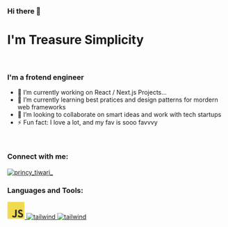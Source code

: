 ### Hi there 👋
# I'm Treasure Simplicity
<br>

### I'm a frotend engineer

- 🔭 I’m currently working on React / Next.js Projects...
- 🌱 I’m currently learning best pratices and design patterns for mordern web frameworks
- 👯 I’m looking to collaborate on smart ideas and work with tech startups
- ⚡ Fun fact: I love a lot, and my fav is sooo favvvy

<br>

<h3 align="left">Connect with me:</h3>
<p align="left">
<a href="https://twitter.com/simplicitytrea1" target="blank"><img align="center" src="https://raw.githubusercontent.com/rahuldkjain/github-profile-readme-generator/master/src/images/icons/Social/twitter.svg" alt="princy_tiwari_" height="30" width="40" /></a>
</p>

<h3 align="left">Languages and Tools:</h3>
<p align="left"> 
  <a href="https://developer.mozilla.org/en-US/docs/Web/JavaScript" target="_blank" rel="noreferrer"> <img src="https://raw.githubusercontent.com/devicons/devicon/master/icons/javascript/javascript-original.svg" alt="javascript" width="40" height="40"/> </a>
  <a href="https://tailwindcss.com/" target="_blank" rel="noreferrer"> <img src="https://www.vectorlogo.zone/logos/tailwindcss/tailwindcss-icon.svg" alt="tailwind" width="40" height="40"/> </a>
  <a href="https://tailwindcss.com/" target="_blank" rel="noreferrer"> <img src="https://static-00.iconduck.com/assets.00/typescript-icon-icon-512x512-yh0yu3ta.png" alt="tailwind" width="40" height="40"/> </a>
  
</p>
